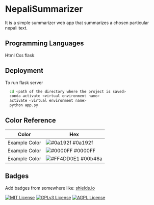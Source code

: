 
# NepaliSummarizer

It is a simple summarizer web app that summarizes a chosen particular nepali text.


## Programming Languages

Html
Css
flask
## Deployment

To run flask server

```bash
  cd <path of the directory where the project is saved>
  conda activate <virtual environment name>
  activate <virtual environment name>
  python app.py
```

## Color Reference

| Color             | Hex                                                                |
| ----------------- | ------------------------------------------------------------------ |
| Example Color | ![#0a192f](https://via.placeholder.com/10/0a192f?text=+) #0a192f |
| Example Color | ![#0000FF](https://via.placeholder.com/10/#0000FF.?text=+) #0000FF|
| Example Color | ![#FF4DD0E1](https://via.placeholder.com/10/00b48a?text=+) #00b48a |



## Badges

Add badges from somewhere like: [shields.io](https://shields.io/)

[![MIT License](https://img.shields.io/badge/License-MIT-green.svg)](https://choosealicense.com/licenses/mit/)
[![GPLv3 License](https://img.shields.io/badge/License-GPL%20v3-yellow.svg)](https://opensource.org/licenses/)
[![AGPL License](https://img.shields.io/badge/license-AGPL-blue.svg)](http://www.gnu.org/licenses/agpl-3.0)



